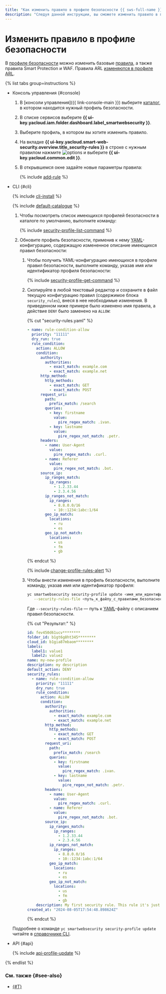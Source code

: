 ```yaml
---
title: "Как изменить правило в профиле безопасности {{ sws-full-name }}"
description: "Следуя данной инструкции, вы сможете изменить правило в профиле безопасности {{ sws-full-name }}."
---
```


# Изменить правило в профиле безопасности

В [профиле безопасности](../concepts/profiles.md) можно изменить базовые [правила](../concepts/rules.md), а также правила Smart Protection и WAF. Правила ARL [изменяются в профиле ARL](arl-rule-update.md).

{% list tabs group=instructions %}

- Консоль управления {#console}

  1. В [консоли управления]({{ link-console-main }}) выберите [каталог](../../resource-manager/concepts/resources-hierarchy.md#folder), в котором находится нужный профиль безопасности.
  1. В списке сервисов выберите **{{ ui-key.yacloud.iam.folder.dashboard.label_smartwebsecurity }}**.
  1. Выберите профиль, в котором вы хотите изменить правило.
  1. На вкладке **{{ ui-key.yacloud.smart-web-security.overview.title_security-rules }}** в строке с нужным правилом нажмите ![options](../../_assets/console-icons/ellipsis.svg) и выберите **{{ ui-key.yacloud.common.edit }}**.
  1. В открывшемся окне задайте новые параметры правила:
  
      {% include [add-rule](../../_includes/smartwebsecurity/add-rule.md) %}

- CLI {#cli}

  {% include [cli-install](../../_includes/cli-install.md) %}

  {% include [default-catalogue](../../_includes/default-catalogue.md) %}

  1. Чтобы посмотреть список имеющихся профилей безопасности в каталоге по умолчанию, выполните команду:

     {% include [security-profile-list-command](../../_includes/smartwebsecurity/security-profile-list-command.md) %}

  1. Обновите профиль безопасности, применив к нему [YAML](https://ru.wikipedia.org/wiki/YAML)-конфигурацию, содержащую измененное описание имеющихся правил безопасности:
  
     1. Чтобы получить YAML-конфигурацию имеющихся в профиле правил безопасности, выполните команду, указав имя или идентификатор профиля безопасности:

         {% include [security-profile-get-command](../../_includes/smartwebsecurity/security-profile-get-command.md) %}

     1. Скопируйте в любой текстовый редактор и сохраните в файл текущую конфигурацию правил (содержимое блока `security_rules`), внеся в нее необходимые изменения. В приведенном ниже примере было изменено имя правила, а действие `DENY` было заменено на `ALLOW`:

         {% cut "security-rules.yaml" %}

         ```yaml
         - name: rule-condition-allow
           priority: "11111"
           dry_run: true
           rule_condition:
             action: ALLOW
             condition:
               authority:
                 authorities:
                   - exact_match: example.com
                   - exact_match: example.net
               http_method:
                 http_methods:
                   - exact_match: GET
                   - exact_match: POST
               request_uri:
                 path:
                   prefix_match: /search
                 queries:
                   - key: firstname
                     value:
                       pire_regex_match: .ivan.
                   - key: lastname
                     value:
                       pire_regex_not_match: .petr.
               headers:
                 - name: User-Agent
                   value:
                     pire_regex_match: .curl.
                 - name: Referer
                   value:
                     pire_regex_not_match: .bot.
               source_ip:
                 ip_ranges_match:
                   ip_ranges:
                     - 1.2.33.44
                     - 2.3.4.56
                 ip_ranges_not_match:
                   ip_ranges:
                     - 8.8.0.0/16
                     - 10::1234:1abc:1/64
                 geo_ip_match:
                   locations:
                     - ru
                     - es
                 geo_ip_not_match:
                   locations:
                     - us
                     - fm
                     - gb
         ```

         {% endcut %}

         {% include [change-profile-rules-alert](../../_includes/smartwebsecurity/change-profile-rules-alert.md) %}

     1. Чтобы внести изменения в профиль безопасности, выполните команду, указав имя или идентификатор профиля:
    
         ```bash
         yc smartwebsecurity security-profile update <имя_или_идентификатор_профиля_безопасности> \
            --security-rules-file <путь_к_файлу_с_правилами_безопасности>
         ```

         Где `--security-rules-file` — путь к [YAML](https://ru.wikipedia.org/wiki/YAML)-файлу с описанием правил безопасности.


         {% cut "Результат:" %}

         ```yaml
         id: fev450d61ucv********
         folder_id: b1gt6g8ht345********
         cloud_id: b1gia87mbaom********
         labels:
           label1: value1
           label2: value2
         name: my-new-profile
         description: my description
         default_action: DENY
         security_rules:
           - name: rule-condition-allow
             priority: "11111"
             dry_run: true
             rule_condition:
               action: ALLOW
               condition:
                 authority:
                   authorities:
                     - exact_match: example.com
                     - exact_match: example.net
                 http_method:
                   http_methods:
                     - exact_match: GET
                     - exact_match: POST
                 request_uri:
                   path:
                     prefix_match: /search
                   queries:
                     - key: firstname
                       value:
                         pire_regex_match: .ivan.
                     - key: lastname
                       value:
                         pire_regex_not_match: .petr.
                 headers:
                   - name: User-Agent
                     value:
                       pire_regex_match: .curl.
                   - name: Referer
                     value:
                       pire_regex_not_match: .bot.
                 source_ip:
                   ip_ranges_match:
                     ip_ranges:
                       - 1.2.33.44
                       - 2.3.4.56
                   ip_ranges_not_match:
                     ip_ranges:
                       - 8.8.0.0/16
                       - 10::1234:1abc:1/64
                   geo_ip_match:
                     locations:
                       - ru
                       - es
                   geo_ip_not_match:
                     locations:
                       - us
                       - fm
                       - gb
             description: My first security rule. This rule it's just example to show possibilities of configuration.
         created_at: "2024-08-05T17:54:48.898624Z"
         ```

         {% endcut %}

  Подробнее о команде `yc smartwebsecurity security-profile update` читайте в [справочнике CLI](../../cli/cli-ref/managed-services/smartwebsecurity/security-profile/update.md).

- API {#api}

  {% include [api-profile-update](../../_includes/smartwebsecurity/api-profile-update.md) %}

{% endlist %}

### См. также {#see-also}

* [{#T}](rule-delete.md)
